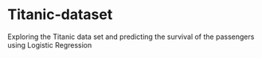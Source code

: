 # Titanic-dataset
Exploring the Titanic data set and predicting the survival of the passengers using Logistic Regression
